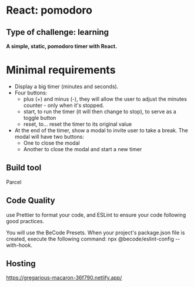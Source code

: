 # React: pomodoro
## Type of challenge: learning

**A simple, static, pomodoro timer with React.**

# Minimal requirements
- Display a big timer (minutes and seconds).
- Four buttons:
  - plus (+) and minus (-), they will allow the user to adjust the minutes counter - only when it's stopped.
  - start, to run the timer (it will then change to stop), to serve as a toggle button
  - reset, to… reset the timer to its original value
- At the end of the timer, show a modal to invite user to take a break. The modal will have two buttons:
  - One to close the modal
  - Another to close the modal and start a new timer

## Build tool 
Parcel

## Code Quality
use Prettier to format your code, and ESLint to ensure your code following good practices.

You will use the BeCode Presets. When your project's package.json file is created, execute the following command: npx @becode/eslint-config --with-hook.

## Hosting
https://gregarious-macaron-36f790.netlify.app/ 

